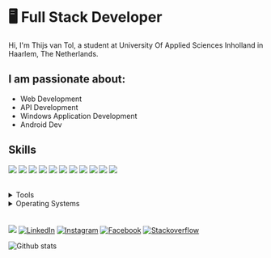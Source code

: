 # 🖥 Full Stack Developer

Hi, I'm Thijs van Tol, a student at University Of Applied Sciences Inholland in Haarlem, The Netherlands.

## I am passionate about:

- Web Development
- API Development
- Windows Application Development
- Android Dev

## Skills

<img src="https://img.shields.io/badge/HTML5 -EA6228" /> <img src="https://img.shields.io/badge/CSS3 -44b2fb" /> <img src="https://img.shields.io/badge/JavaScript -ffc742" /> <img src="https://img.shields.io/badge/C%23 -9866D3" /> <img src="https://img.shields.io/badge/Java -E42D32" /> <img src="https://img.shields.io/badge/Kotlin -D16282" /> <img src="https://img.shields.io/badge/PHP -5764A3" /> <img src="https://img.shields.io/badge/SQL -5A839D" /> <img src="https://img.shields.io/badge/NoSQL -4DA449" /> <img src="https://img.shields.io/badge/ERD -black" /> <img src="https://img.shields.io/badge/UML -black" />


</br>
<details></br>
	<summary>Tools</summary>
	<ul>
	    <li>Visual Studio</li>
    	<li>Visual Studio Code</li>
		<li>IntelliJ IDE</li>
		<li>Eclipse</li>
    </ul>

</details>

<details>
	<summary>Operating Systems</summary>
	<ul>
		<li>Windows</li>
        <li>Linux</li>
	</ul>
</details>
</br>
</br>
<a href="#"><img src="https://img.shields.io/badge/🔽Download_My_CV-002366"/></a> 
<a href="https://www.linkedin.com/in/thijsvantol/"><img src="https://img.shields.io/badge/LinkedIn-%230077B5.svg?&style=flat-square&logo=linkedin&logoColor=white" alt="LinkedIn"></a> 
<a href="https://www.instagram.com/thijsvtol/"><img src="https://img.shields.io/badge/Instagram-%23E4405F.svg?&style=flat-square&logo=instagram&logoColor=white" alt="Instagram"></a> 
<a href="https://www.facebook.com/vantol.thijs"><img src="https://img.shields.io/badge/Facebook-%231877F2.svg?&style=flat-square&logo=facebook&logoColor=white" alt="Facebook"></a> 
<a href="https://www.stackoverflow.com/users/10330378/thijs-van-tol"><img src="https://img.shields.io/badge/Stackoverflow-F48024.svg?&style=flat-square&logo=stackoverflow&logoColor=white" alt="Stackoverflow"></a> 

![Github stats](https://github-readme-stats.vercel.app/api?username=thijsvtol&show_icons=true&count_private=true)
